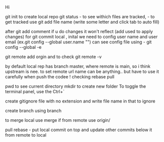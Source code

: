 Hi

git init to create local repo
git status - to see withich files are tracked, - to get tracked use git add file name
(write some letter and click tab to auto fill)

after git add comment if u do changes it won't reflect (add used to apply changes)
for git commit local , inital we need to config user name and user email (ex.git config --global user.name "")
can see config file using  - git config --global -e

git remote add orgin and to check git remote -v

by default local rep has branch master, where remote is main, so i think  upstream is nee.
to set remote url name can be anything.. but have to use it carefully when push the codee
! checking rebase pull

pwd to see current directory
mkdir to create new folder
To toggle the terminal panel, use the Ctrl+`

create gitignore file with no extension and write file name in that to ignore

create branch using branch <name>

to merge local use merge <branch-name> if from remote use origin/<branch-name>

pull rebase - put local commit on top and update other commits below it from remote to local
